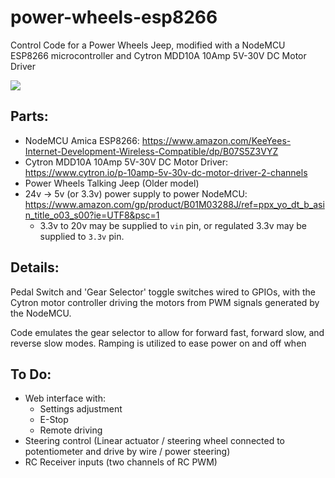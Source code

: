 # power-wheels-esp8266
Control Code for a Power Wheels Jeep, modified with a NodeMCU ESP8266 microcontroller and Cytron MDD10A 10Amp 5V-30V DC Motor Driver 


![](example.png)

## Parts:
- NodeMCU Amica ESP8266: https://www.amazon.com/KeeYees-Internet-Development-Wireless-Compatible/dp/B07S5Z3VYZ
- Cytron MDD10A 10Amp 5V-30V DC Motor Driver: https://www.cytron.io/p-10amp-5v-30v-dc-motor-driver-2-channels
- Power Wheels Talking Jeep (Older model)
- 24v -> 5v (or 3.3v) power supply to power NodeMCU: https://www.amazon.com/gp/product/B01M03288J/ref=ppx_yo_dt_b_asin_title_o03_s00?ie=UTF8&psc=1
  - 3.3v to 20v may be supplied to `vin` pin, or regulated 3.3v may be supplied to `3.3v` pin.

## Details:
Pedal Switch and 'Gear Selector' toggle switches wired to GPIOs, with the Cytron motor controller driving the motors from PWM signals generated by the NodeMCU.

Code emulates the gear selector to allow for forward fast, forward slow, and reverse slow modes. Ramping is utilized to ease power on and off when 

## To Do:
- Web interface with:
  - Settings adjustment
  - E-Stop
  - Remote driving
- Steering control (Linear actuator / steering wheel connected to potentiometer and drive by wire / power steering)
- RC Receiver inputs (two channels of RC PWM)
